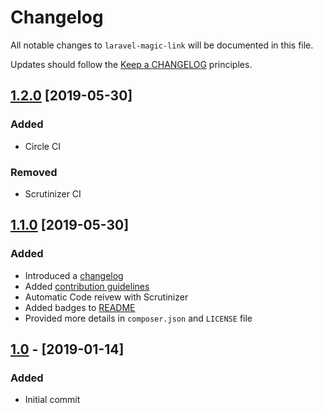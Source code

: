 # Changelog

All notable changes to `laravel-magic-link` will be documented in this file.

Updates should follow the [Keep a CHANGELOG](http://keepachangelog.com/) principles.

## [1.2.0](https://github.com/rahaug/laravel-magic-link/releases/tag/v1.2.0) [2019-05-30]
### Added
- Circle CI
### Removed
- Scrutinizer CI

## [1.1.0](https://github.com/rahaug/laravel-magic-link/releases/tag/v1.1.0) [2019-05-30]
### Added
- Introduced a [changelog](CHANGELOG.md) 
- Added [contribution guidelines](CONTRIBUTING.md)
- Automatic Code reivew with Scrutinizer
- Added badges to [README](README.md)
- Provided more details in `composer.json` and `LICENSE` file

## [1.0](https://github.com/rahaug/laravel-magic-link/releases/tag/v1.0) - [2019-01-14]
### Added
- Initial commit